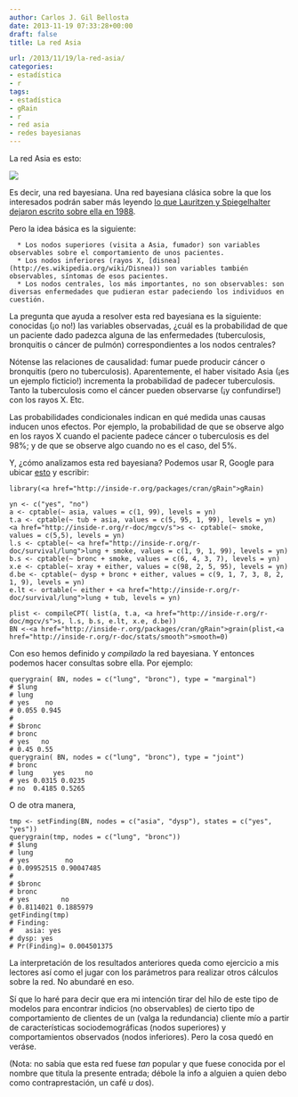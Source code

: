 ```yaml
---
author: Carlos J. Gil Bellosta
date: 2013-11-19 07:33:28+00:00
draft: false
title: La red Asia

url: /2013/11/19/la-red-asia/
categories:
- estadística
- r
tags:
- estadística
- gRain
- r
- red asia
- redes bayesianas
---
```


La red Asia es esto:

[![](/wp-uploads/2013/11/red_asia.jpg)
](/wp-uploads/2013/11/red_asia.jpg)

Es decir, una red bayesiana. Una red bayesiana clásica sobre la que los interesados podrán saber más leyendo [lo que Lauritzen y Spiegelhalter dejaron escrito sobre ella en 1988](http://www.csee.wvu.edu/~xinl/library/papers/math/statistics/Lauritzen_Spiegelhalter1988.pdf).

Pero la idea básica es la siguiente:



	  * Los nodos superiores (visita a Asia, fumador) son variables observables sobre el comportamiento de unos pacientes.
	  * Los nodos inferiores (rayos X, [disnea](http://es.wikipedia.org/wiki/Disnea)) son variables también observables, síntomas de esos pacientes.
	  * Los nodos centrales, los más importantes, no son observables: son diversas enfermedades que pudieran estar padeciendo los individuos en cuestión.


La pregunta que ayuda a resolver esta red bayesiana es la siguiente: conocidas (¡o no!) las variables observadas, ¿cuál es la probabilidad de que un paciente dado padezca alguna de las enfermedades (tuberculosis, bronquitis o cáncer de pulmón) correspondientes a los nodos centrales?

Nótense las relaciones de causalidad: fumar puede producir cáncer o bronquitis (pero no tuberculosis). Aparentemente, el haber visitado Asia (¡es un ejemplo ficticio!) incrementa la probabilidad de padecer tuberculosis. Tanto la tuberculosis como el cáncer pueden observarse (¡y confundirse!) con los rayos X. Etc.

Las probabilidades condicionales indican en qué medida unas causas inducen unos efectos. Por ejemplo, la probabilidad de que se observe algo en los rayos X cuando el paciente padece cáncer o tuberculosis es del 98%; y de que se observe algo cuando no es el caso, del 5%.

Y, ¿cómo analizamos esta red bayesiana? Podemos usar R, Google para ubicar [esto](https://stat.ethz.ch/pipermail/r-help/2011-September/291116.html) y escribir:



    library(<a href="http://inside-r.org/packages/cran/gRain">gRain)

    yn <- c("yes", "no")
    a <- cptable(~ asia, values = c(1, 99), levels = yn)
    t.a <- cptable(~ tub + asia, values = c(5, 95, 1, 99), levels = yn)
    <a href="http://inside-r.org/r-doc/mgcv/s">s <- cptable(~ smoke, values = c(5,5), levels = yn)
    l.s <- cptable(~ <a href="http://inside-r.org/r-doc/survival/lung">lung + smoke, values = c(1, 9, 1, 99), levels = yn)
    b.s <- cptable(~ bronc + smoke, values = c(6, 4, 3, 7), levels = yn)
    x.e <- cptable(~ xray + either, values = c(98, 2, 5, 95), levels = yn)
    d.be <- cptable(~ dysp + bronc + either, values = c(9, 1, 7, 3, 8, 2, 1, 9), levels = yn)
    e.lt <- ortable(~ either + <a href="http://inside-r.org/r-doc/survival/lung">lung + tub, levels = yn)

    plist <- compileCPT( list(a, t.a, <a href="http://inside-r.org/r-doc/mgcv/s">s, l.s, b.s, e.lt, x.e, d.be))
    BN <-<a href="http://inside-r.org/packages/cran/gRain">grain(plist,<a href="http://inside-r.org/r-doc/stats/smooth">smooth=0)



Con eso hemos definido y _compilado_ la red bayesiana. Y entonces podemos hacer consultas sobre ella. Por ejemplo:



    querygrain( BN, nodes = c("lung", "bronc"), type = "marginal")
    # $lung
    # lung
    # yes    no
    # 0.055 0.945
    #
    # $bronc
    # bronc
    # yes   no
    # 0.45 0.55
    querygrain( BN, nodes = c("lung", "bronc"), type = "joint")
    # bronc
    # lung     yes     no
    # yes 0.0315 0.0235
    # no  0.4185 0.5265



O de otra manera,



    tmp <- setFinding(BN, nodes = c("asia", "dysp"), states = c("yes", "yes"))
    querygrain(tmp, nodes = c("lung", "bronc"))
    # $lung
    # lung
    # yes         no
    # 0.09952515 0.90047485
    #
    # $bronc
    # bronc
    # yes        no
    # 0.8114021 0.1885979
    getFinding(tmp)
    # Finding:
    #   asia: yes
    # dysp: yes
    # Pr(Finding)= 0.004501375



La interpretación de los resultados anteriores queda como ejercicio a mis lectores así como el jugar con los parámetros para realizar otros cálculos sobre la red. No abundaré en eso.

Sí que lo haré para decir que era mi intención tirar del hilo de este tipo de modelos para encontrar indicios (no observables) de cierto tipo de comportamiento de clientes de un (valga la redundancia) cliente mío a partir de características sociodemográficas (nodos superiores) y comportamientos observados (nodos inferiores). Pero la cosa quedó en veráse.

(Nota: no sabía que esta red fuese _tan_ popular y que fuese conocida por el nombre que titula la presente entrada; débole la info a alguien a quien debo como contraprestación, un café _u_ dos).
